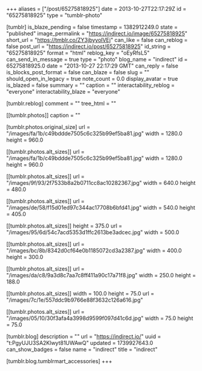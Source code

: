+++
aliases = ["/post/65275818925"]
date = 2013-10-27T22:17:29Z
id = "65275818925"
type = "tumblr-photo"

[tumblr]
is_blaze_pending = false
timestamp = 1382912249.0
state = "published"
image_permalink = "https://indirect.io/image/65275818925"
short_url = "https://tmblr.co/ZY3jbyyolVEj"
can_like = false
can_reblog = false
post_url = "https://indirect.io/post/65275818925"
id_string = "65275818925"
format = "html"
reblog_key = "oEyRfsL5"
can_send_in_message = true
type = "photo"
blog_name = "indirect"
id = 65275818925.0
date = "2013-10-27 22:17:29 GMT"
can_reply = false
is_blocks_post_format = false
can_blaze = false
slug = ""
should_open_in_legacy = true
note_count = 0.0
display_avatar = true
is_blazed = false
summary = ""
caption = ""
interactability_reblog = "everyone"
interactability_blaze = "everyone"

[tumblr.reblog]
comment = ""
tree_html = ""

[[tumblr.photos]]
caption = ""

[tumblr.photos.original_size]
url = "/images/fa/1b/c49bddde7505c6c325b99ef5ba81.jpg"
width = 1280.0
height = 960.0

[[tumblr.photos.alt_sizes]]
url = "/images/fa/1b/c49bddde7505c6c325b99ef5ba81.jpg"
width = 1280.0
height = 960.0

[[tumblr.photos.alt_sizes]]
url = "/images/9f/93/2f7533b8a2b0711cc8ac10282367.jpg"
width = 640.0
height = 480.0

[[tumblr.photos.alt_sizes]]
url = "/images/de/58/f15d01ed97c344ac17708b6bfd41.jpg"
width = 540.0
height = 405.0

[[tumblr.photos.alt_sizes]]
height = 375.0
url = "/images/95/6d/54c7acd5353d1ffc2613be3adcec.jpg"
width = 500.0

[[tumblr.photos.alt_sizes]]
url = "/images/bc/8b/8342d0cf64e0b1185072cd3a2387.jpg"
width = 400.0
height = 300.0

[[tumblr.photos.alt_sizes]]
url = "/images/da/c8/9a3d8c7aa7c8ff411a90c17a71f8.jpg"
width = 250.0
height = 188.0

[[tumblr.photos.alt_sizes]]
width = 100.0
height = 75.0
url = "/images/7c/1e/557ddc9b9766e88f3632c126a616.jpg"

[[tumblr.photos.alt_sizes]]
url = "/images/05/10/30f3afa4a3998d9599f097d41c6d.jpg"
width = 75.0
height = 75.0

[tumblr.blog]
description = ""
url = "https://indirect.io/"
uuid = "t:PgyUJU3SA2Klwyt81UWAwQ"
updated = 1739927643.0
can_show_badges = false
name = "indirect"
title = "indirect"

[tumblr.blog.tumblrmart_accessories]
+++
